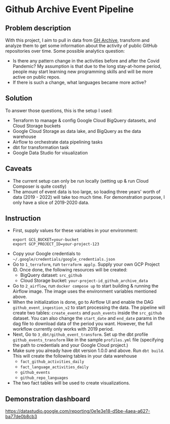 # Github Archive Event Pipeline

## Problem description
With this project, I aim to pull in data from [GH Archive](https://www.gharchive.org/), transform and analyze them to get some information about the activity of public GitHub repositories over time. Some possible analytics question:
- Is there any pattern change in the activities before and after the Covid Pandemic? My assumption is that due to the long stay-at-home period, people may start learning new programming skills and will be more active on public repos.
- If there is such a change, what languages became more active?

## Solution
To answer those questions, this is the setup I used:
- Terraform to manage & config Google Cloud BigQuery datasets, and Cloud Storage buckets
- Google Cloud Storage as data lake, and BigQuery as the data warehouse
- Airflow to orchestrate data pipelining tasks
- dbt for transformation task
- Google Data Studio for visualization


## Caveats
- The current setup can only be run locally (setting up & run Cloud Composer is quite costly)
- The amount of event data is too large, so loading three years' worth of data (2019 - 2022) will take too much time. For demonstration purpose, I only have a slice of 2019-2020 data.

## Instruction
- First, supply values for these variables in your environment:
    ```shell
    export GCS_BUCKET=your-bucket
    export GCP_PROJECT_ID=your-project-123
    ```
- Copy your Google credentials to `~/.google/credentials/google_credentials.json`
- Go to `1_terraform`, run `terraform apply`. Supply your own GCP Project ID. Once done, the following resources will be created:
    - BigQuery dataset: `src_github`
    - Cloud Storage bucket: `your-project-id_github_archive_data`
- Go to `2_airflow`, run `docker compose up` to start building & running the Airflow image. The image uses the environment variables mentioned above.
- When the initialization is done, go to Airflow UI and enable the DAG `github_event_ingestion_v2` to start processing the data. The pipeline will create two tables: `create_events` and `push_events` inside the `src_github` dataset. You can also change the `start_date` and `end_date` params in the dag file to download data of the period you want. However, the full workflow currently only works with 2019 period.
- Next, Go to `3_dbt/github_event_transform`. Set up the dbt profile `github_events_transform` like in the sample `profiles.yml` file (specifying the path to credentials and your Google Cloud project.)
- Make sure you already have dbt version 1.0.0 and above. Run `dbt build`. This will create the following tables in your data warehouse
    - `fact_github_activities_daily`
    - `fact_language_activities_daily`
    - `github_events`
    - `github_repo_languages` 
- The two fact tables will be used to create visualizations.


## Demonstration dashboard
https://datastudio.google.com/reporting/0e1e3e18-d5be-4aea-a627-ba77de0b8cb3